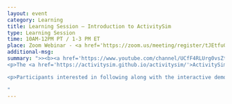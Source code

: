 ```yaml
---
layout: event
category: Learning
title: Learning Session – Introduction to ActivitySim
type: Learning Session
time: 10AM-12PM PT / 1-3 PM ET
place: Zoom Webinar - <a href='https://zoom.us/meeting/register/tJEtfuGsqzopHdwaM9TSHcxHC31fm5ipVyif'>Registration Open</a>
additional-msg:
summary: ">><b><a href='https://www.youtube.com/channel/UCfF4RLUrg0vsZtoBUUFzkxA'>YouTube Overflow Room</a> in  the event that the Zoom room is full.</b>
<p>The <a href='https://activitysim.github.io/activitysim/'>ActivitySim project</a> is a multi-agency partnership whose goal is to advance travel demand forecasting practice and cost-effectiveness through shared development of software tools and shared agency experience.  The ActivitySim project has implemented an open source, Python-based version of this activity-based model using best software development practices and popular data science libraries.  The objectives of the tutorial are to provide 1) updates on ActivitySim project goals, current work program, regional implementation status, and future plan; and 2) hands-on instruction on downloading, installing, and running ActivitySim, running scenarios, and summarizing and evaluating results.

<p>Participants interested in following along with the interactive demo should install ActivitySim ahead of time.  Instructions for installing and running ActivitySim, and the Jupyter Notebooks (which are required for the tutorial), are at <a href='https://activitysim.github.io/activitysim/gettingstarted.html'>https://activitysim.github.io/activitysim/gettingstarted.html</a>.  Feel free to email <a href='mailto://bhargava@sfcta.org'>Bhargava Sana</a>, SFCTA or <a href='ben.stabler@rsginc.com'>Ben Stabler</a>, RSG ahead of the workshop if you have any questions.

"
---
```

